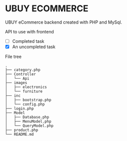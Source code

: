 # UBUY ECOMMERCE

UBUY eCommerce backend created with PHP and MySql.

API to use with frontend

- [ ] Completed task
- [x] An uncompleted task

File tree
```code
.
├── category.php
├── Controller
│   └── Api
├── images
│   ├── electronics
│   └── furniture
├── inc
│   ├── bootstrap.php
│   └── config.php
├── login.php
├── Model
│   ├── Database.php
│   ├── MenuModel.php
│   └── QueryModel.php
├── product.php
└── README.md

```